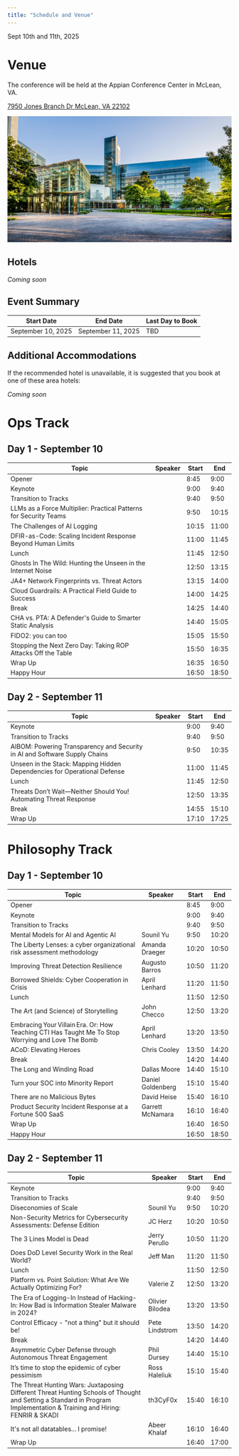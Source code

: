 ```yaml
---
title: "Schedule and Venue"
---
```


Sept 10th and 11th, 2025

# Venue

The conference will be held at the Appian Conference Center in McLean, VA.

[7950 Jones Branch Dr McLean, VA 22102](https://maps.app.goo.gl/jNwJgt44pLnw3dZa6)

[![Appian](/img/appian/0039.jpg)](https://capitalone.com)

## Hotels

*Coming soon*

## Event Summary

| Start Date                 | End Date                  | Last Day to Book         |
| -------------------------- | ------------------------- | ------------------------ |
| September 10, 2025 | September 11, 2025 | TBD |


## Additional Accommodations

If the recommended hotel is unavailable, it is suggested that you book at one of these area hotels:

*Coming soon*

# Ops Track

## Day 1 - September 10 

| Topic                                                             | Speaker            | Start | End   |
| -------------------------------------------------| ---------------------------------- | ----- | ----- | 
| Opener                                           |                  | 8:45  | 9:00  | 
| Keynote                                          |                  | 9:00  | 9:40  | 
| Transition to Tracks                             |                  | 9:40  | 9:50  | 
| LLMs as a Force Multiplier: Practical Patterns for Security Teams|  | 9:50  | 10:15 | 
| The Challenges of AI Logging                                      | | 10:15 | 11:00 | 
| DFIR-as-Code: Scaling Incident Response Beyond Human Limits       | | 11:00 | 11:45 | 
| Lunch                                                             | | 11:45 | 12:50 | 
| Ghosts In The Wild: Hunting the Unseen in the Internet Noise      | | 12:50 | 13:15 | 
| JA4+ Network Fingerprints vs. Threat Actors                       | | 13:15 | 14:00 | 
| Cloud Guardrails: A Practical Field Guide to Success              | | 14:00 | 14:25 | 
| Break                                                             | | 14:25 | 14:40 | 
| CHA vs. PTA: A Defender's Guide to Smarter Static Analysis        | | 14:40 | 15:05 | 
| FIDO2: you can too                                                | | 15:05 | 15:50 | 
| Stopping the Next Zero Day: Taking ROP Attacks Off the Table      | | 15:50 | 16:35 | 
| Wrap Up                                                           | | 16:35 | 16:50 | 
| Happy Hour                                                        | | 16:50 | 18:50 |

## Day 2 - September 11

| Topic                                                                 | Speaker                | Start | End   | 
| ----------------------------------------------------------------|---------- | ----- | ----- | 
| Keynote                                                                   | | 9:00  | 9:40  | 
| Transition to Tracks                                                      | | 9:40  | 9:50  | 
| AIBOM: Powering Transparency and Security in AI and Software Supply Chains| | 9:50  | 10:35 | 
| Unseen in the Stack: Mapping Hidden Dependencies for Operational Defense  | | 11:00 | 11:45 | 
| Lunch                                                                     | | 11:45 | 12:50 | 
| Threats Don’t Wait—Neither Should You! Automating Threat Response         | | 12:50 | 13:35 | 
| Break                                                                     | | 14:55 | 15:10 | 
| Wrap Up                                                                   | | 17:10 | 17:25 |


# Philosophy Track 

## Day 1 - September 10

| Topic                                                                                       | Speaker           | Start | End   | 
| ------------------------------------------------------------------------------------------------- | ----------------- | ----- | ----- | 
| Opener                                                                                            |                   | 8:45  | 9:00  | 
| Keynote                                                                                           |                   | 9:00  | 9:40  | 
| Transition to Tracks                                                                              |                   | 9:40  | 9:50  | 
| Mental Models for AI and Agentic AI                                                               | Sounil Yu         | 9:50  | 10:20 | 
| The Liberty Lenses: a cyber organizational risk assessment methodology                            | Amanda Draeger    | 10:20 | 10:50 | 
| Improving Threat Detection Resilience                                                             | Augusto Barros    | 10:50 | 11:20 | 
| Borrowed Shields: Cyber Cooperation in Crisis                                                     | April Lenhard     | 11:20 | 11:50 | 
| Lunch                                                                                             |                   | 11:50 | 12:50 | 
| The Art (and Science) of Storytelling                                                             | John Checco       | 12:50 | 13:20 | 
| Embracing Your Villain Era. Or: How Teaching CTI Has Taught Me To Stop Worrying and Love The Bomb | April Lenhard     | 13:20 | 13:50 | 
| ACoD: Elevating Heroes                                                                            | Chris Cooley      | 13:50 | 14:20 | 
| Break                                                                                             |                   | 14:20 | 14:40 | 
| The Long and Winding Road                                                                         | Dallas Moore      | 14:40 | 15:10 | 
| Turn your SOC into Minority Report                                                                | Daniel Goldenberg | 15:10 | 15:40 | 
| There are no Malicious Bytes                                                                      | David Heise       | 15:40 | 16:10 | 
| Product Security Incident Response at a Fortune 500 SaaS                                          | Garrett McNamara  | 16:10 | 16:40 | 
| Wrap Up                                                                                           |                   | 16:40 | 16:50 | 
| Happy Hour                                                                                        |                   | 16:50 | 18:50 | 

## Day 2 - September 11

| Topic                                                                                                                                                                   | Speaker         | Start | End   |  
| ----------------------------------------------------------------------------------------------------------------------------------------------------------------------- | --------------- | ----- | ----- | 
| Keynote                                                                                                                                                                 |                 | 9:00  | 9:40  | 
| Transition to Tracks                                                                                                                                                    |                 | 9:40  | 9:50  | 
| Diseconomies of Scale                                                                                                                                                   | Sounil Yu       | 9:50  | 10:20 | 
| Non-Security Metrics for Cybersecurity Assessments: Defense Edition                                                                                                     | JC Herz         | 10:20 | 10:50 | 
| The 3 Lines Model is Dead                                                                                                                                               | Jerry Perullo   | 10:50 | 11:20 | 
| Does DoD Level Security Work in the Real World?                                                                                                                         | Jeff Man        | 11:20 | 11:50 | 
| Lunch                                                                                                                                                                   |                 | 11:50 | 12:50 | 
| Platform vs. Point Solution: What Are We Actually Optimizing For?                                                                                                       | Valerie Z       | 12:50 | 13:20 | 
| The Era of Logging-In Instead of Hacking-In: How Bad is Information Stealer Malware in 2024?                                                                            | Olivier Bilodea | 13:20 | 13:50 | 
| Control Efficacy - "not a thing" but it should be!                                                                                                                      | Pete Lindstrom  | 13:50 | 14:20 | 
| Break                                                                                                                                                                   |                 | 14:20 | 14:40 | 
| Asymmetric Cyber Defense through Autonomous Threat Engagement                                                                                                           | Phil Dursey     | 14:40 | 15:10 | 
| It’s time to stop the epidemic of cyber pessimism                                                                                                                       | Ross Haleliuk   | 15:10 | 15:40 | 
| The Threat Hunting Wars: Juxtaposing Different Threat Hunting Schools of Thought and Setting a Standard in Program Implementation & Training and Hiring: FENRIR & SKADI | th3CyF0x        | 15:40 | 16:10 | 
| It's not all datatables... I promise!                                                                                                                                   | Abeer Khalaf    | 16:10 | 16:40 | 
| Wrap Up                                                                                                                                                                 |                 | 16:40 | 17:00 | 